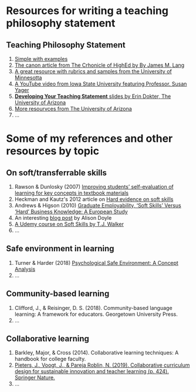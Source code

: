 # Resources for writing a teaching philosophy statement

## Teaching Philosophy Statement
1. [Simple with examples](https://www.thoughtco.com/teaching-philosophy-examples-2081517)
2. [The canon article from The Crhonicle of HighEd by By James M. Lang](https://www.chronicle.com/article/4-Steps-to-a-Memorable/124199)
3. [A great resource with rubrics and samples from the University of Minnesotta](https://cei.umn.edu/writing-your-teaching-philosophy)
4. [A YouTube video from Iowa State University featuring Professor. Susan Yager](https://www.youtube.com/watch?v=tbqS25mHCiM&feature=emb_logo)
5. [__Developing Your Teaching Statement__ slides by Erin Dokter, The University of Arizona](https://oia.arizona.edu/sites/default/files/2018-01/teachingstatement.pdf)
6. [More resourvces from The University of Arizona](https://facultyaffairs.arizona.edu/content/teaching-portfolios-and-reviews)
7. ...

# Some of my references and other resources by topic

## On soft/transferrable skills
1. Rawson & Dunlosky (2007) [Improving students’ self-evaluation of learning for key concepts in textbook materials](https://www.tandfonline.com/doi/full/10.1080/09541440701326022?casa_token=AvtUz-8Xac8AAAAA:qC-YUJMdX4x5kwI7phV2w9isyYSu3M0xBHCIxDF9RlrcAemMzbyItyQyW0Nu2jq-Zop21cPLPm-h)
2. Heckman and Kautz's 2012 article on [Hard evidence on soft skills](https://www.sciencedirect.com/science/article/pii/S0927537112000577?casa_token=BVLfrk7Dp74AAAAA:f0RLTrdDpx6KfCGE1G3a4_opJRaZ_zI0TD5RznK5e1NnNeouwDCHtYxZjfM5OAq3q2JpU7w-Ow)
3. Andrews & Higson (2010) [Graduate Employability, ‘Soft Skills’ Versus ‘Hard’ Business Knowledge: A European Study](https://www.tandfonline.com/doi/full/10.1080/03797720802522627?src=recsys&utm_source=TrendMD&utm_medium=cpc&utm_campaign=Higher_Education_in_Europe_TrendMD_0) 
4. An interesting [blog post](https://www.thebalancecareers.com/list-of-soft-skills-2063770) by Alison Doyle
5. [A Udemy course on Soft Skills by T.J. Walker](https://www.udemy.com/course/soft-skills-the-11-essential-career-soft-skills/?gclid=CjwKCAjwwMn1BRAUEiwAZ_jnEoMpqI6grIXkMoAs5U8Ecl7QVz1cb6cIIbRvfouu4wwA4txIJ4ZTOBoC2joQAvD_BwE&matchtype=b&utm_campaign=LongTail_la.EN_cc.ROW&utm_content=deal4584&utm_medium=udemyads&utm_source=adwords&utm_term=_._ag_77879423934_._ad_428734577244_._kw__._de_c_._dm__._pl__._ti_dsa-1007766171112_._li_9047091_._pd__._#instructor-1)
6. ...

## Safe environment in learning
1. Turner & Harder (2018) [Psychological Safe Environment: A Concept Analysis](https://www.sciencedirect.com/science/article/pii/S1876139917301469#bib43)
2. ...

## Community-based learning
1. Clifford, J., & Reisinger, D. S. (2018). Community-based language learning: A framework for educators. Georgetown University Press.
2. ...

## Collaborative learning
1. Barkley, Major, & Cross (2014). Collaborative learning techniques: A handbook for college faculty.
2. [Pieters, J., Voogt, J., & Pareja Roblin, N. (2019). Collaborative curriculum design for sustainable innovation and teacher learning (p. 424). Springer Nature.](https://link.springer.com/book/10.1007/978-3-030-20062-6)
3. ...
